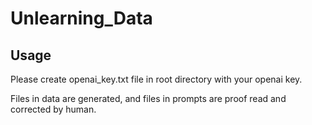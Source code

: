 # Unlearning_Data

## Usage
Please create openai_key.txt file in root directory with your openai key.

Files in data are generated, and files in prompts are proof read and corrected by human.